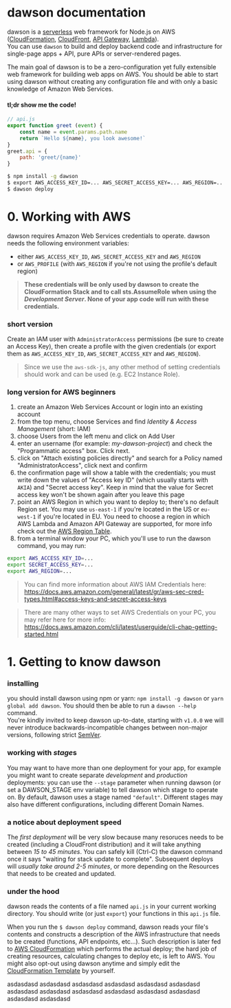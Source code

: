 
dawson documentation
====================

dawson is a [serverless](https://auth0.com/blog/what-is-serverless/) web framework for Node.js on AWS ([CloudFormation](https://aws.amazon.com/cloudformation/), [CloudFront](https://aws.amazon.com/cloudfront/), [API Gateway](https://aws.amazon.com/apigateway/), [Lambda](https://aws.amazon.com/lambda/)).  
You can use `dawson` to build and deploy backend code and infrastructure for single-page apps + API, pure APIs or server-rendered pages.

The main goal of dawson is to be a zero-configuration yet fully extensible web framework for building web apps on AWS. You should be able to start using dawson without creating any configuration file and with only a basic knowledge of Amazon Web Services.

#### tl;dr show me the code!

```js
// api.js
export function greet (event) {
    const name = event.params.path.name
    return `Hello ${name}, you look awesome!`
}
greet.api = {
    path: 'greet/{name}'
}
```
```bash
$ npm install -g dawson
$ export AWS_ACCESS_KEY_ID=... AWS_SECRET_ACCESS_KEY=... AWS_REGION=...
$ dawson deploy
```

# 0. Working with AWS

dawson requires Amazon Web Services credentials to operate. dawson needs the following environment variables:
- either `AWS_ACCESS_KEY_ID`, `AWS_SECRET_ACCESS_KEY` and `AWS_REGION`
- or `AWS_PROFILE` (with `AWS_REGION` if you're not using the profile's default region)

> **These credentials will be only used by dawson to create the CloudFormation Stack and to call sts.AssumeRole when using the *Development Server*. None of your app code will run with these credentials.**

### short version
Create an IAM user with `AdministratorAccess` permissions (be sure to create an Access Key), then create a profile with the given credentials (or export them as `AWS_ACCESS_KEY_ID`, `AWS_SECRET_ACCESS_KEY` and `AWS_REGION`).  

> Since we use the `aws-sdk-js`, any other method of setting credentials should work and can be used (e.g. EC2 Instance Role).

### long version for AWS beginners

1. create an Amazon Web Services Account or login into an existing account
2. from the top menu, choose Services and find *Identity & Access Management* (short: IAM)
3. choose Users from the left menu and click on Add User
4. enter an username (for example: *my-dawson-project*) and check the "Programmatic access" box. Click next.
5. click on "Attach existing policies directly" and search for a Policy named "AdministratorAccess", click next and confirm
6. the confirmation page will show a table with the credentials; you must write down the values of "Access key ID" (which usually starts with `AKIA`) and "Secret access key". Keep in mind that the value for Secret access key won't be shown again after you leave this page
7. point an AWS Region in which you want to deploy to; there's no default Region set. You may use `us-east-1` if you're located in the US or `eu-west-1` if you're located in EU. You need to choose a region in which AWS Lambda and Amazon API Gateway are supported, for more info check out the [AWS Region Table](https://aws.amazon.com/about-aws/global-infrastructure/regional-product-services/).
7. from a terminal window your PC, which you'll use to run the dawson command, you may run:
```bash
export AWS_ACCESS_KEY_ID=...
export SECRET_ACCESS_KEY=...
export AWS_REGION=...
```

> You can find more information about AWS IAM Credentials here: https://docs.aws.amazon.com/general/latest/gr/aws-sec-cred-types.html#access-keys-and-secret-access-keys

> There are many other ways to set AWS Credentials on your PC, you may refer here for more info: https://docs.aws.amazon.com/cli/latest/userguide/cli-chap-getting-started.html 

# 1. Getting to know dawson

### installing
you should install dawson using npm or yarn: `npm install -g dawson` or `yarn global add dawson`. You should then be able to run a `dawson --help` command.  
You're kindly invited to keep dawson up-to-date, starting with `v1.0.0` we will never introduce backwards-incompatible changes between non-major versions, following strict [SemVer](http://semver.org).

### working with *stage*s
You may want to have more than one deployment for your app, for example you might want to create separate *development* and *production* deployments: you can use the `--stage` parameter when running dawson (or set a DAWSON_STAGE env variable) to tell dawson which stage to operate on. By default, dawson uses a stage named `"default"`.
Different stages may also have different configurations, including different Domain Names.

### a notice about deployment speed
The *first deployment* will be very slow because many resoruces needs to be created (including a CloudFront distribution) and it will take anything between *15 to 45 minutes*. You can safely kill (Ctrl-C) the dawson command once it says "waiting for stack update to complete".
Subsequent deploys will *usually take around 2-5 minutes*, or more depending on the Resources that needs to be created and updated.

### under the hood
dawson reads the contents of a file named `api.js` in your current working directory. You should write (or just `export`) your functions in this `api.js` file.  

When you run the `$ dawson deploy` command, dawson reads your file's contents and constructs a description of the AWS infrastructure that needs to be created (functions, API endpoints, etc...). Such description is later fed to [AWS CloudFormation](https://docs.aws.amazon.com/AWSCloudFormation/latest/UserGuide/Welcome.html) which performs the actual deploy; the hard job of creating resources, calculating changes to deploy etc, is left to AWS. You might also opt-out using dawson anytime and simply edit the [CloudFormation Template](https://docs.aws.amazon.com/AWSCloudFormation/latest/UserGuide/template-guide.html) by yourself.

asdasdasd
asdasdasd
asdasdasd
asdasdasd
asdasdasd
asdasdasd
asdasdasd
asdasdasd
asdasdasd
asdasdasd
asdasdasd
asdasdasd
asdasdasd
asdasdasd

